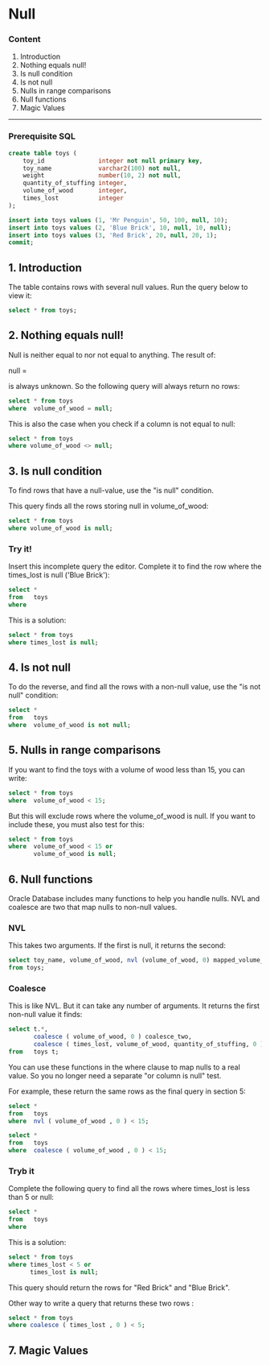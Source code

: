# Null

### Content

1. Introduction
2. Nothing equals null!
3. Is null condition
4. Is not null
5. Nulls in range comparisons
6. Null functions
7. Magic Values

----------------------------------------------------------------------------------------------------------------------
### Prerequisite SQL
```sql
create table toys (
    toy_id               integer not null primary key,
    toy_name             varchar2(100) not null,
    weight               number(10, 2) not null,
    quantity_of_stuffing integer,
    volume_of_wood       integer,
    times_lost           integer
);

insert into toys values (1, 'Mr Penguin', 50, 100, null, 10);
insert into toys values (2, 'Blue Brick', 10, null, 10, null);
insert into toys values (3, 'Red Brick', 20, null, 20, 1);
commit;
```

## 1. Introduction
The table contains rows with several null values. Run the query below to view it:

```sql
select * from toys;
```

## 2. Nothing equals null!
Null is neither equal to nor not equal to anything. The result of:

null = <anything>

is always unknown. So the following query will always return no rows:

```sql
select * from toys
where  volume_of_wood = null;
```

This is also the case when you check if a column is not equal to null:

```sql
select * from toys
where volume_of_wood <> null;
```

## 3. Is null condition
To find rows that have a null-value, use the "is null" condition.

This query finds all the rows storing null in volume_of_wood:

```sql
select * from toys
where volume_of_wood is null;
```

### Try it!

Insert this incomplete query the editor. Complete it to find the row where the times_lost is null ('Blue Brick'):

```sql
select *
from   toys
where  
```

This is a solution:
```sql
select * from toys
where times_lost is null;
```

## 4. Is not null
To do the reverse, and find all the rows with a non-null value, use the "is not null" condition:

```sql
select *
from   toys
where  volume_of_wood is not null;
```

## 5. Nulls in range comparisons

If you want to find the toys with a volume of wood less than 15, you can write:

```sql
select * from toys
where  volume_of_wood < 15;
```

But this will exclude rows where the volume_of_wood is null. If you want to include these, you must also test for this:

```sql
select * from toys
where  volume_of_wood < 15 or
       volume_of_wood is null;
```

## 6. Null functions
Oracle Database includes many functions to help you handle nulls. NVL and coalesce are two that map nulls to non-null values.

### NVL
This takes two arguments. If the first is null, it returns the second:

```sql
select toy_name, volume_of_wood, nvl (volume_of_wood, 0) mapped_volume_of_wood
from toys;
```

### Coalesce
This is like NVL. But it can take any number of arguments. It returns the first non-null value it finds:

```sql
select t.*,
       coalesce ( volume_of_wood, 0 ) coalesce_two,
       coalesce ( times_lost, volume_of_wood, quantity_of_stuffing, 0 ) coalesce_many
from   toys t;
```

You can use these functions in the where clause to map nulls to a real value. So you no longer need a separate "or column is null" test.

For example, these return the same rows as the final query in section 5:

```sql
select *
from   toys
where  nvl ( volume_of_wood , 0 ) < 15;

select *
from   toys
where  coalesce ( volume_of_wood , 0 ) < 15;
```

### Tryb it
Complete the following query to find all the rows where times_lost is less than 5 or null:

```sql
select *
from   toys
where
```

This is a solution:

```sql
select * from toys
where times_lost < 5 or
      times_lost is null;
```
This query should return the rows for "Red Brick" and "Blue Brick".

Other way to write a query that returns these two rows :

```sql
select * from toys
where coalesce ( times_lost , 0 ) < 5;
```

## 7. Magic Values
